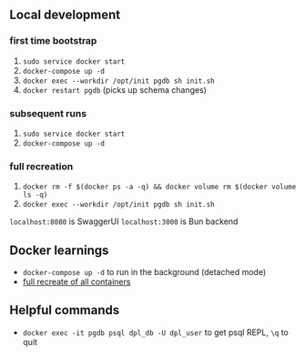 ## Local development

### first time bootstrap
1. `sudo service docker start`
2. `docker-compose up -d`
3. `docker exec --workdir /opt/init pgdb sh init.sh`
4. `docker restart pgdb` (picks up schema changes)

### subsequent runs
1. `sudo service docker start`
2. `docker-compose up -d`

### full recreation
1. `docker rm -f $(docker ps -a -q) && docker volume rm $(docker volume ls -q)`
2. `docker exec --workdir /opt/init pgdb sh init.sh`

`localhost:8080` is SwaggerUI
`localhost:3000` is Bun backend

## Docker learnings

- `docker-compose up -d` to run in the background (detached mode)
- [full recreate of all containers](https://docs.tibco.com/pub/mash-local/4.3.0/doc/html/docker/GUID-BD850566-5B79-4915-987E-430FC38DAAE4.html)

## Helpful commands

- `docker exec -it pgdb psql dpl_db -U dpl_user` to get psql REPL, `\q` to quit
